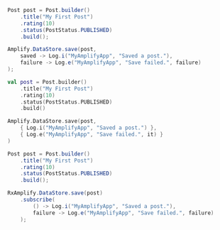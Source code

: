 <amplify-block-switcher>
<amplify-block name="Java">

```java
Post post = Post.builder()
    .title("My First Post")
    .rating(10)
    .status(PostStatus.PUBLISHED)
    .build();

Amplify.DataStore.save(post,
    saved -> Log.i("MyAmplifyApp", "Saved a post."),
    failure -> Log.e("MyAmplifyApp", "Save failed.", failure)
);
```

</amplify-block>
<amplify-block name="Kotlin">

```kotlin
val post = Post.builder()
    .title("My First Post")
    .rating(10)
    .status(PostStatus.PUBLISHED)
    .build()

Amplify.DataStore.save(post,
    { Log.i("MyAmplifyApp", "Saved a post.") },
    { Log.e("MyAmplifyApp", "Save failed.", it) }
)
```

</amplify-block>
<amplify-block name="RxJava">

```java
Post post = Post.builder()
    .title("My First Post")
    .rating(10)
    .status(PostStatus.PUBLISHED)
    .build();

RxAmplify.DataStore.save(post)
    .subscribe(
        () -> Log.i("MyAmplifyApp", "Saved a post."),
        failure -> Log.e("MyAmplifyApp", "Save failed.", failure)
    );
```

</amplify-block>
</amplify-block-switcher>
